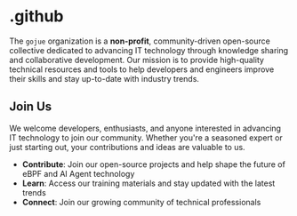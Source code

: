 # .github
The `gojue` organization is a **non-profit**, community-driven open-source collective dedicated to advancing IT technology through knowledge sharing and collaborative development. Our mission is to provide high-quality technical resources and tools to help developers and engineers improve their skills and stay up-to-date with industry trends.

## Join Us

We welcome developers, enthusiasts, and anyone interested in advancing IT technology to join our community. Whether you're a seasoned expert or just starting out, your contributions and ideas are valuable to us.

- **Contribute**: Join our open-source projects and help shape the future of eBPF and AI Agent technology
- **Learn**: Access our training materials and stay updated with the latest trends
- **Connect**: Join our growing community of technical professionals  
